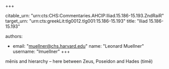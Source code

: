 +++


citable_urn: "urn:cts:CHS:Commentaries.AHCIP:Iliad.15.186-15.193.ZndRaiR"
target_urn: "urn:cts:greekLit:tlg0012.tlg001:15.186-15.193"
title: "Iliad 15.186-15.193"

authors:
- email: "muellner@chs.harvard.edu"
  name: "Leonard Muellner"
  username: "lmuellner"
+++

<p>mēnis and hierarchy – here between Zeus, Poseidon and Hades (timē)</p>